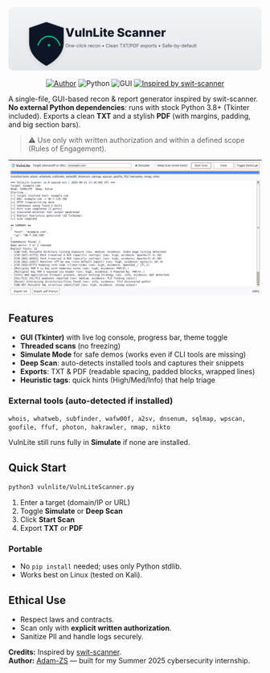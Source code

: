 <p align="center">
  <img src="assets/vulnlite-banner.svg" alt="VulnLite Scanner banner" width="820">
</p>

<p align="center">
  <a href="https://github.com/Adam-ZS/VulnLiteScanner"><img alt="Author" src="https://img.shields.io/badge/author-Adam--ZS-111827"></a>
  <img alt="Python" src="https://img.shields.io/badge/python-3.9%2B-111827">
  <img alt="GUI" src="https://img.shields.io/badge/GUI-Tkinter-111827">
  <a href="https://github.com/RedSecurity/swit-scanner"><img alt="Inspired by swit-scanner" src="https://img.shields.io/badge/inspired_by-swit--scanner-10b981"></a>
</p>


A single-file, GUI-based recon & report generator inspired by swit-scanner. **No external Python dependencies**: runs with stock Python 3.8+ (Tkinter included). Exports a clean **TXT** and a stylish **PDF** (with margins, padding, and big section bars).

> ⚠️ Use only with written authorization and within a defined scope (Rules of Engagement).

![VulnLite UI](assets/screenshot_gui_placeholder.png)

## Features
- **GUI (Tkinter)** with live log console, progress bar, theme toggle
- **Threaded scans** (no freezing)
- **Simulate Mode** for safe demos (works even if CLI tools are missing)
- **Deep Scan**: auto-detects installed tools and captures their snippets
- **Exports**: TXT & PDF (readable spacing, padded blocks, wrapped lines)
- **Heuristic tags**: quick hints (High/Med/Info) that help triage

### External tools (auto-detected if installed)
`whois, whatweb, subfinder, wafw00f, a2sv, dnsenum, sqlmap, wpscan, goofile, ffuf, photon, hakrawler, nmap, nikto`

VulnLite still runs fully in **Simulate** if none are installed.

## Quick Start
```bash
python3 vulnlite/VulnLiteScanner.py
```
1. Enter a target (domain/IP or URL)
2. Toggle **Simulate** or **Deep Scan**
3. Click **Start Scan**
4. Export **TXT** or **PDF**

### Portable
- No `pip install` needed; uses only Python stdlib.
- Works best on Linux (tested on Kali).

## Ethical Use
- Respect laws and contracts.
- Scan only with **explicit written authorization**.
- Sanitize PII and handle logs securely.

**Credits:** Inspired by [swit-scanner](https://github.com/RedSecurity/swit-scanner).  
**Author:** [Adam-ZS](https://github.com/Adam-ZS) — built for my Summer 2025 cybersecurity internship.


